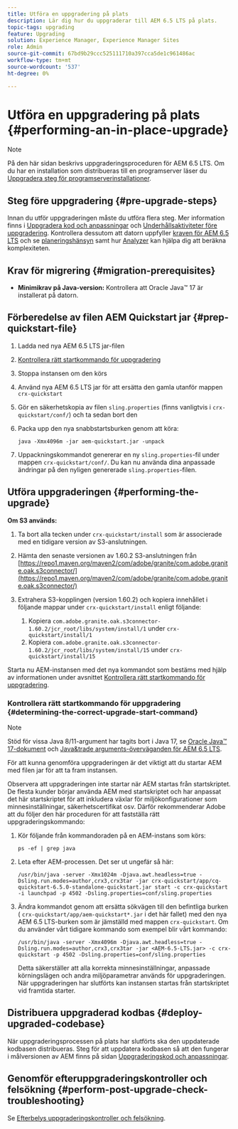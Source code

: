 ```yaml
---
title: Utföra en uppgradering på plats
description: Lär dig hur du uppgraderar till AEM 6.5 LTS på plats.
topic-tags: upgrading
feature: Upgrading
solution: Experience Manager, Experience Manager Sites
role: Admin
source-git-commit: 67bd9b29ccc525111710a397cca5de1c961486ac
workflow-type: tm+mt
source-wordcount: '537'
ht-degree: 0%

---
```


# Utföra en uppgradering på plats {#performing-an-in-place-upgrade}

>[!NOTE]
>
>På den här sidan beskrivs uppgraderingsproceduren för AEM 6.5 LTS. Om du har en installation som distribueras till en programserver läser du [Uppgradera steg för programserverinstallationer](/help/sites-deploying/app-server-upgrade.md).

## Steg före uppgradering {#pre-upgrade-steps}

Innan du utför uppgraderingen måste du utföra flera steg. Mer information finns i [Uppgradera kod och anpassningar](/help/sites-deploying/upgrading-code-and-customizations.md) och [Underhållsaktiviteter före uppgradering](/help/sites-deploying/pre-upgrade-maintenance-tasks.md). Kontrollera dessutom att datorn uppfyller [kraven för AEM 6.5 LTS](/help/sites-deploying/technical-requirements.md) och se [planeringshänsyn](/help/sites-deploying/upgrade-planning.md) samt hur [Analyzer](/help/sites-deploying/pattern-detector.md) kan hjälpa dig att beräkna komplexiteten.

<!--Finally, the downtime during the upgrade can be significally reduced by indexing the repository **before** performing the upgrade. For more information, see [Using Offline Reindexing To Reduce Downtime During an Upgrade](/help/sites-deploying/upgrade-offline-reindexing.md)-->

## Krav för migrering {#migration-prerequisites}

* **Minimikrav på Java-version:** Kontrollera att Oracle Java™ 17 är installerat på datorn.

## Förberedelse av filen AEM Quickstart jar {#prep-quickstart-file}

1. Ladda ned nya AEM 6.5 LTS jar-filen

1. [Kontrollera rätt startkommando för uppgradering](/help/sites-deploying/in-place-upgrade.md#determining-the-correct-upgrade-start-command-determining-the-correct-upgrade-start-command)

1. Stoppa instansen om den körs

1. Använd nya AEM 6.5 LTS jar för att ersätta den gamla utanför mappen `crx-quickstart`

1. Gör en säkerhetskopia av filen `sling.properties` (finns vanligtvis i `crx-quickstart/conf/`) och ta sedan bort den

1. Packa upp den nya snabbstartsburken genom att köra:

   ```shell
   java -Xmx4096m -jar aem-quickstart.jar -unpack
   ```

1. Uppackningskommandot genererar en ny `sling.properties`-fil under mappen `crx-quickstart/conf/`. Du kan nu använda dina anpassade ändringar på den nyligen genererade `sling.properties`-filen.

<!-- Alexandru: drafting temporarily

## Content Repository Migration {#content-repository-migration}

This migration is not required if you are upgrading from AEM 6.3. For versions older than 6.3, Adobe provides a tool that can be used to migrate the repository to the new version of the Oak Segment Tar present in AEM 6.3. It is provided as part of the quickstart package and is mandatory for any upgrades that will be using TarMK. Upgrades for environments that are using MongoMK do not require repository migration. For more information on what the benefits of the new Segment Tar format are, see the [Migrating to Oak Segment Tar FAQ](/help/sites-deploying/revision-cleanup.md#online-revision-cleanup-frequently-asked-questions).

The actual migration is performed using the standard AEM quickstart jar file, executed with a new `-x crx2oak` option which executes the crx2oak tool to simplify the upgrade and make it more robust.

>[!NOTE]
>
>If you are performing TarMK repository content migration using the CRX2Oak Quickstart extension, you might remove the **samplecontent** runmode by adding the following to the migration command line:
>
>* `--promote-runmode nosamplecontent`
>

To determine the command that you should run, use the following command:

```shell
java -Xmx4096m -jar aem-quickstart.jar -v -x crx2oak -xargs -- --load-profile <<YOUR_PROFILE>> <<ADDITIONAL_FLAGS>>
```

Where `<<YOUR_PROFILE>>` and `<<ADDITIONAL_FLAGS>>` are replaced with the profile and flags listed in the following table:

<table>
 <tbody>
  <tr>
   <td><strong>Source Repository</strong></td>
   <td><strong>Target Repository</strong></td>
   <td><strong>Profile</strong></td>
   <td><strong>Additional Flags</strong><br /> </td>
  </tr>
  <tr>
   <td>crx2 or TarMK with <code>FileDataStore</code></td>
   <td>TarMK</td>
   <td>segment-fds</td>
   <td>See Troubleshooting section below</td>
  </tr>
  <tr>
   <td>crx2</td>
   <td>MongoMK</td>
   <td>mongo-from-crx2 </td>
   <td><code>-T mongo-uri=mongo://mongo-host:mongo-port -T mongo-db=mongo-database-name</code></td>
  </tr>
  <tr>
   <td>TarMK or crx2 with <code>S3DataStore</code></td>
   <td>TarMK</td>
   <td>segment-custom-ds</td>
   <td>See Troubleshooting section below</td>
  </tr>
  <tr>
   <td>TarMK with no datastore</td>
   <td>TarMK</td>
   <td>segment-no-ds</td>
   <td> </td>
  </tr>
  <tr>
   <td>MongoMK</td>
   <td>MongoMK</td>
   <td>No migration is needed</td>
   <td> </td>
  </tr>
 </tbody>
</table>

**Where:**

* `mongo-host` is the MongoDB server IP (for example, 127.0.0.1)

* `mongo-port` is the MongoDB server port (for example: 27017)

* `mongo-database-name` represents the name of the database (for example: aem-author)

**You may also require additional switches for the following scenarios:**

* If you are performing the upgrade on a Windows system where Java memory mapping is not handled correctly, add the `--disable-mmap` parameter to the command.

For additional instructions on using the crx2oak tool, see Using the [CRX2Oak Migration Tool](/help/sites-deploying/using-crx2oak.md). The crx2oak helper JAR can be manually upgraded if needed, by manually replacing it with newer versions after unpacking the quickstart. Its location in the AEM installation folder is: `<aem-install>/crx-quickstart/opt/extensions/crx2oak.jar`. The newest version of the CRX2Oak migration tool is available for download from the Adobe Repository at: [https://repo1.maven.org/maven2/com/adobe/granite/crx2oak/](https://repo1.maven.org/maven2/com/adobe/granite/crx2oak/)

If the migration has completed successfully, the tool will exit with an exit code of zero. Additionally, check for WARN and ERROR messages in the `upgrade.log` file, located under `crx-quickstart/logs` in the AEM installation directory, as these could indicate non-fatal errors that occurred during the migration.

Check the configuration files beneath `crx-quickstart/install` folder. If a migration was necessary these will be updated to reflect the target repository.

**A note on datastores:**

While `FileDataStore` is the new default for AEM 6.3 installations, using an external datastore is not required. While using an external datastore is recommended as a best practice for production deployments, it is not a prerequisite to upgrade. Due to the complexity already present in upgrading AEM, Adobe recommends performing the upgrade without doing a datastore migration. If desired, a datastore migration can be executed afterwards as a separate effort.

## Troubleshooting Migration Issues {#troubleshooting-migration-issues}

Skip this section if you are upgrading from 6.3. While the provided crx2oak profiles should meet the needs of most customers, there are times when additional parameters will be necessary. If you run into an error during your migration, it is possible that there are aspects of your environment that require additional configuration options to be provided. If so, you will likely encounter the following error:

**Checkpoints are not copied, because no external datastore has been specified. This will result in the full repository reindexing on the first start. Use --skip-checkpoints to force the migration or see https://jackrabbit.apache.org/oak/docs/migration.html#Checkpoints_migration for more info.**

For some reason, the migration process needs access to binaries in the datastore and is unable to find it. To specify your datastore configuration, include the following flags in the `<<ADDITIONAL_FLAGS>>` portion of your migration command:

**For S3 datastores:**

```shell
--src-s3config=/path/to/SharedS3DataStore.config --src-s3datastore=/path/to/datastore
```

Where `/path/to/SharedS3DataStore.config` represents the path to your S3 datastore config file and `/path/to/datastore` represents the path to your S3 datastore.

**For File datastores:**

```shell
--src-datastore=/path/to/datastore
```

Where `/path/to/datastore` represents the path to your File Datastore.

-->

## Utföra uppgraderingen {#performing-the-upgrade}

**Om S3 används:**

1. Ta bort alla tecken under `crx-quickstart/install` som är associerade med en tidigare version av S3-anslutningen.

1. Hämta den senaste versionen av 1.60.2 S3-anslutningen från [https://repo1.maven.org/maven2/com/adobe/granite/com.adobe.granite.oak.s3connector/](https://repo1.maven.org/maven2/com/adobe/granite/com.adobe.granite.oak.s3connector/) <!-- Alexandru: this is a stub link for now -->

1. Extrahera S3-kopplingen (version 1.60.2) och kopiera innehållet i följande mappar under `crx-quickstart/install` enligt följande:

   1. Kopiera `com.adobe.granite.oak.s3connector-1.60.2/jcr_root/libs/system/install/1` under `crx-quickstart/install/1`
   1. Kopiera `com.adobe.granite.oak.s3connector-1.60.2/jcr_root/libs/system/install/15` under `crx-quickstart/install/15`

Starta nu AEM-instansen med det nya kommandot som bestäms med hjälp av informationen under avsnittet [Kontrollera rätt startkommando för uppgradering](#determining-the-correct-upgrade-start-command).

### Kontrollera rätt startkommando för uppgradering {#determining-the-correct-upgrade-start-command}

>[!NOTE]
>
>Stöd för vissa Java 8/11-argument har tagits bort i Java 17, se [Oracle Java™ 17-dokument](https://docs.oracle.com/en/java/javase/17/docs/specs/man/java.html) och [Java&amp;trade arguments-överväganden för AEM 6.5 LTS](/help/sites-deploying/custom-standalone-install.md#java-17-considerations-java-considerations).

För att kunna genomföra uppgraderingen är det viktigt att du startar AEM med filen jar för att ta fram instansen.

Observera att uppgraderingen inte startar när AEM startas från startskriptet. De flesta kunder börjar använda AEM med startskriptet och har anpassat det här startskriptet för att inkludera växlar för miljökonfigurationer som minnesinställningar, säkerhetscertifikat osv. Därför rekommenderar Adobe att du följer den här proceduren för att fastställa rätt uppgraderingskommando:

1. Kör följande från kommandoraden på en AEM-instans som körs:

   ```shell
   ps -ef | grep java
   ```

1. Leta efter AEM-processen. Det ser ut ungefär så här:

   ```shell
   /usr/bin/java -server -Xmx1024m -Djava.awt.headless=true -Dsling.run.modes=author,crx3,crx3tar -jar crx-quickstart/app/cq-quickstart-6.5.0-standalone-quickstart.jar start -c crx-quickstart -i launchpad -p 4502 -Dsling.properties=conf/sling.properties
   ```

1. Ändra kommandot genom att ersätta sökvägen till den befintliga burken ( `crx-quickstart/app/aem-quickstart*.jar` i det här fallet) med den nya AEM 6.5 LTS-burken som är jämställd med mappen `crx-quickstart`. Om du använder vårt tidigare kommando som exempel blir vårt kommando:

   ```shell
   /usr/bin/java -server -Xmx4096m -Djava.awt.headless=true -Dsling.run.modes=author,crx3,crx3tar -jar <AEM-6.5-LTS.jar> -c crx-quickstart -p 4502 -Dsling.properties=conf/sling.properties
   ```

   Detta säkerställer att alla korrekta minnesinställningar, anpassade körningslägen och andra miljöparametrar används för uppgraderingen. När uppgraderingen har slutförts kan instansen startas från startskriptet vid framtida starter.

## Distribuera uppgraderad kodbas {#deploy-upgraded-codebase}

När uppgraderingsprocessen på plats har slutförts ska den uppdaterade kodbasen distribueras. Steg för att uppdatera kodbasen så att den fungerar i målversionen av AEM finns på sidan [Uppgraderingskod och anpassningar](/help/sites-deploying/upgrading-code-and-customizations.md).

## Genomför efteruppgraderingskontroller och felsökning {#perform-post-upgrade-check-troubleshooting}

Se [Efterbelys uppgraderingskontroller och felsökning](/help/sites-deploying/post-upgrade-checks-and-troubleshooting.md).
